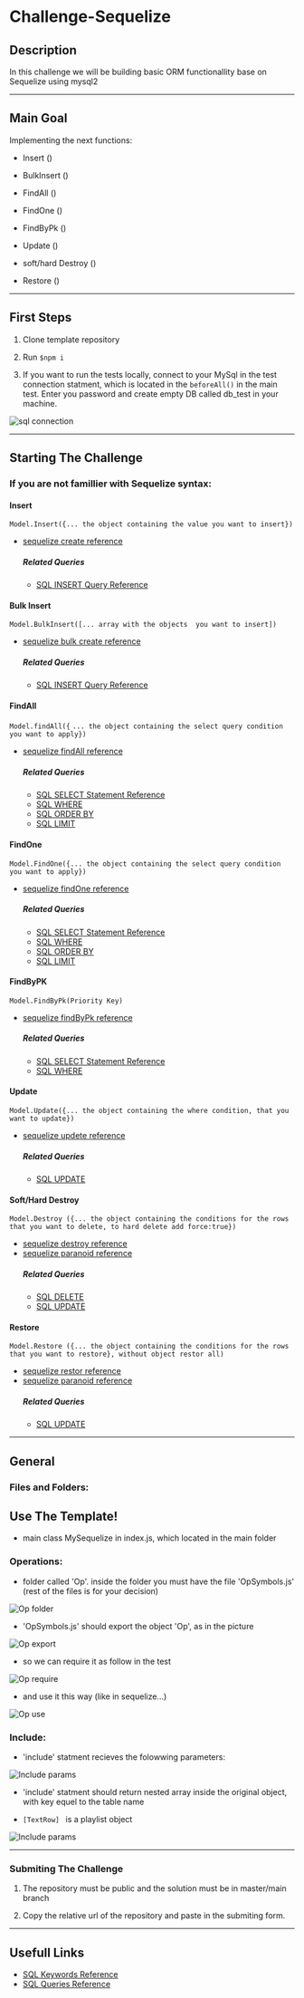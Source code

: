 # Challenge-Sequelize

## Description

In this challenge we will be building basic ORM functionallity base on Sequelize using mysql2

--- 

## Main Goal

Implementing the next functions: 

* Insert ()

* BulkInsert ()

* FindAll ()

* FindOne ()

* FindByPk ()

* Update ()

* soft/hard Destroy ()

* Restore ()

---
 
## First Steps

1. Clone template repository

2. Run ``` $npm i ```

3. If you want to run the tests locally, connect to your MySql in the test connection statment, which is located in the ``` beforeAll() ``` in the main test. Enter you password and create empty DB called db_test in your machine.

![sql connection](./ReadMePics/SQLconnection.png)

--- 

## Starting The Challenge

### If you are not famillier with Sequelize syntax:

#### Insert 
``` Model.Insert({... the object containing the value you want to insert}) ```
* [sequelize create reference](https://sequelize.org/master/manual/model-querying-basics.html#simple-insert-queries)
  ##### Related Queries
  * [SQL INSERT Query Reference](https://www.w3schools.com/sql/sql_insert.asp)

#### Bulk Insert
``` Model.BulkInsert([... array with the objects  you want to insert]) ```
* [sequelize bulk create reference](https://sequelize.org/master/manual/model-querying-basics.html#creating-in-bulk)
  ##### Related Queries
  * [SQL INSERT Query Reference](https://www.w3schools.com/sql/sql_insert.asp)


#### FindAll 
``` Model.findAll({ ```
     ```... the object containing the select query condition you want to apply}) ```
* [sequelize findAll reference](https://sequelize.org/master/manual/model-querying-basics.html#simple-select-queries)
  ##### Related Queries
  * [SQL SELECT Statement Reference](https://www.w3schools.com/sql/sql_select.asp)
  * [SQL WHERE](https://www.w3schools.com/sql/sql_where.asp)
  * [SQL ORDER BY](https://www.w3schools.com/sql/sql_orderby.asp)
  * [SQL LIMIT](https://www.w3schools.com/sql/sql_top.asp)

#### FindOne
``` Model.FindOne({... the object containing the select query condition you want to apply}) ```
* [sequelize findOne reference](https://sequelize.org/master/manual/model-querying-finders.html#-code-findone--code-)
  ##### Related Queries
  * [SQL SELECT Statement Reference](https://www.w3schools.com/sql/sql_select.asp)
  * [SQL WHERE](https://www.w3schools.com/sql/sql_where.asp)
  * [SQL ORDER BY](https://www.w3schools.com/sql/sql_orderby.asp)
  * [SQL LIMIT](https://www.w3schools.com/sql/sql_top.asp)

#### FindByPK
``` Model.FindByPk(Priority Key) ```
* [sequelize findByPk reference](https://sequelize.org/master/manual/model-querying-finders.html#-code-findbypk--code-)
  ##### Related Queries
  * [SQL SELECT Statement Reference](https://www.w3schools.com/sql/sql_select.asp)
  * [SQL WHERE](https://www.w3schools.com/sql/sql_where.asp)

#### Update
``` Model.Update({... the object containing the where condition, that you want to update}) ```
* [sequelize updete reference](https://sequelize.org/master/manual/model-querying-basics.html#simple-update-queries)
  ##### Related Queries
  * [SQL UPDATE](https://www.w3schools.com/sql/sql_update.asp)

#### Soft/Hard Destroy 
``` Model.Destroy ({... the object containing the conditions for the rows that you want to delete, to hard delete add force:true}) ```
* [sequelize destroy reference](https://sequelize.org/master/manual/model-querying-basics.html#simple-delete-queries)
* [sequelize paranoid reference](https://sequelize.org/master/manual/paranoid.html)
  ##### Related Queries
  * [SQL DELETE](https://www.w3schools.com/sql/sql_delete.asp)
  * [SQL UPDATE](https://www.w3schools.com/sql/sql_update.asp)

#### Restore
``` Model.Restore ({... the object containing the conditions for the rows that you want to restore}, without object restor all) ``` 
* [sequelize restor reference](https://sequelize.org/master/manual/paranoid.html#restoring)
* [sequelize paranoid reference](https://sequelize.org/master/manual/paranoid.html)
  ##### Related Queries
  * [SQL UPDATE](https://www.w3schools.com/sql/sql_update.asp)


---

## General

### Files and Folders:

## Use The Template!

* main class MySequelize in index.js, which located in the main folder

### Operations:
* folder called 'Op'. inside the folder you must have the file 'OpSymbols.js' (rest of the files is for your decision)

![Op folder](./ReadMePics/OpFolder.png)
* 'OpSymbols.js' should export the object 'Op', as in the picture

![Op export](./ReadMePics/OpExport.png)

* so we can require it as follow in the test 

![Op require](./ReadMePics/OpRequire.png)

* and use it this way (like in sequelize...)

![Op use](./ReadMePics/OpUse.png)


### Include:

* 'include' statment recieves the folowwing parameters:

![Include params](./ReadMePics/IncludeUse.png)

* 'include' statment should return nested array inside the original object, with key equel to the table name

* ```[TextRow] ``` is a playlist object

![Include params](./ReadMePics/IncludeReturn.png)


---

### Submiting The Challenge

1. The repository must be public and the solution must be in master/main branch

2. Copy the relative url of the repository and paste in the submiting form.


--- 

## Usefull Links
* [SQL Keywords Reference](https://www.w3schools.com/sql/sql_ref_keywords.asp)
* [SQL Queries Reference](https://www.w3schools.com/sql/sql_quickref.asp)







